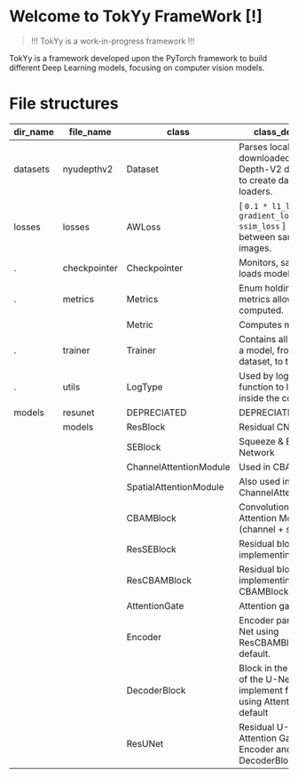 # Welcome to TokYy FrameWork [!]

> !!! TokYy is a work-in-progress framework !!!

TokYy is a framework developed upon the PyTorch framework to build different Deep Learning models, focusing on computer vision models.


# File structures

| dir_name | file_name    | class                  | class_description                                                                                         |
|----------|--------------|------------------------|-----------------------------------------------------------------------------------------------------------|
| datasets | nyudepthv2   | Dataset                | Parses locally downloaded NYU-Depth-V2 dataset. Used to create dataset loaders.                           |
| losses   | losses       | AWLoss                 | [ `0.1 * l1_loss + gradient_loss + ssim_loss` ] Used for loss between same sized images.                    |
| .        | checkpointer | Checkpointer           | Monitors, saves and loads model information.                                                              |
| .        | metrics      | Metrics                | Enum holding the metrics allowed to be computed.                                                          |
|          |              | Metric                 | Computes metrics.                                                                                         |
| .        | trainer      | Trainer                | Contains all steps to train a model, from loading dataset, to training on it.                             |
| .        | utils        | LogType                | Used by log_message function to log messages inside the console.                                          |
| models   | resunet      | DEPRECIATED            | DEPRECIATED                                                                                               |
|          | models       | ResBlock               | Residual CNN Block                                                                                        |
|          |              | SEBlock                | Squeeze & Excitation Network                                                                              |
|          |              | ChannelAttentionModule | Used in CBAM                                                                                              |
|          |              | SpatialAttentionModule | Also used in CBAM, after ChannelAttentionModule.                                                          |
|          |              | CBAMBlock              | Convolutional Block with Attention Module (channel + spatial)                                             |
|          |              | ResSEBlock             | Residual block implementing SEBlock                                                                       |
|          |              | ResCBAMBlock           | Residual block implementing CBAMBlock                                                                     |
|          |              | AttentionGate          | Attention gate                                                                                            |
|          |              | Encoder                | Encoder part of an U-Net using ResCBAMBlock by default.                                                   |
|          |              | DecoderBlock           | Block in the decoder part of the U-Net (Does not implement full decoder) using Attention Gates by default |
|          |              | ResUNet                | Residual U-Net with Attention Gates using Encoder and DecoderBlock.                                       |
